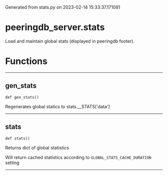 Generated from stats.py on 2023-02-14 15:33:37.171081

# peeringdb_server.stats

Load and maintain global stats (displayed in peeringdb footer).

# Functions
---

## gen_stats
`def gen_stats()`

Regenerates global statics to stats.__STATS['data']

---
## stats
`def stats()`

Returns dict of global statistics

Will return cached statistics according to `GLOBAL_STATS_CACHE_DURATION` setting

---